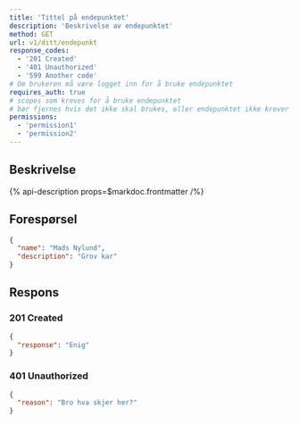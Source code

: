 ```yaml
---
title: 'Tittel på endepunktet'
description: 'Beskrivelse av endepunktet'
method: GET
url: v1/ditt/endepunkt
response_codes:
  - '201 Created'
  - '401 Unauthorized'
  - '599 Another code'
# Om brukeren må være logget inn for å bruke endepunktet
requires_auth: true
# scopes som kreves for å bruke endepunktet
# bør fjernes hvis det ikke skal brukes, eller endepunktet ikke krever autentisering
permissions:
  - 'permission1'
  - 'permission2'
---
```


## Beskrivelse

{% api-description props=$markdoc.frontmatter /%}

## Forespørsel

```json
{
  "name": "Mads Nylund",
  "description": "Grov kar"
}
```

## Respons

### 201 Created

```json
{
  "response": "Enig"
}
```

### 401 Unauthorized

```json
{
  "reason": "Bro hva skjer her?"
}
```
